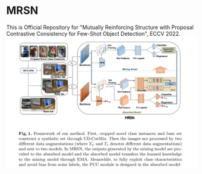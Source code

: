 # MRSN
This is Official Repository for "Mutually Reinforcing Structure with Proposal Contrastive Consistency for Few-Shot Object Detection", ECCV 2022.
![Framework of our method](https://github.com/MMatx/MRSN/blob/main/Framework.png)
